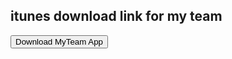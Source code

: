 ## itunes download link for my team
<form action="itms-services://?action=download-manifest&amp;url=https://superapp-ae-dev-ama-001.azurewebsites.net/MyTeam.plist">
    <input type="submit" value="Download MyTeam App">
</form>

